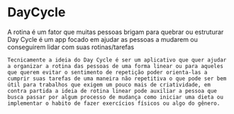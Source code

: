 # DayCycle
A rotina é um fator que muitas pessoas brigam para quebrar ou estruturar Day Cycle é um app focado em ajudar as pessoas a mudarem ou conseguirem lidar com suas rotinas/tarefas

    Tecnicamente a ideia do Day Cycle é ser um aplicativo que quer ajudar a organizar a rotina das pessoas de uma forma linear ou para aqueles que querem evitar o sentimento de repetição poder orienta-las a cumprir suas tarefas de uma maneira não repetitiva o que pode ser bem útil para trabalhos que exigem um pouco mais de criatividade, em contra partida a ideia de rotina linear pode auxiliar a pessoa que busca passar por algum processo de mudança como iniciar uma dieta ou implementar o habito de fazer exercícios físicos ou algo do gênero.
